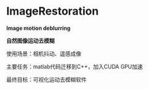 # ImageRestoration
**Image motion deblurring**

**自然图像运动去模糊**

使用场景：相机抖动、遥感成像

主要任务：matlab代码迁移到C++，加入CUDA GPU加速

最终目标：可视化运动去模糊软件
